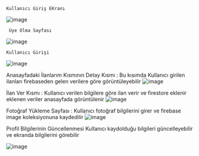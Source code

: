 
    Kullanıcı Giriş EKranı 
![image](https://github.com/ili0420/Depola-App-/assets/135699517/bba6b3fe-80bd-4a63-97c2-f7a995767fc4)

     Üye Olma Sayfası 
![image](https://github.com/ili0420/Depola-App-/assets/135699517/5c4a3e80-6d6e-4b2f-a85c-be0b962e1819)

    Kullanıcı Girişi 
![image](https://github.com/ili0420/Depola-App-/assets/135699517/596bee62-a008-4b5e-9538-4a6d660b0542)

   Anasayfadaki İlanlarım Kısmının Detay Kısmı : 
Bu kısımda Kullanıcı girilen ilanları firebaseden gelen verilere göre görüntüleyebilir 
![image](https://github.com/ili0420/Depola-App-/assets/135699517/039fd1ee-5fe8-41ae-b9e7-53390b251a55)

   İlan Ver Kısmı : 
Kullanıcı verilen bilgilere göre ilan verir ve firestore eklenir eklenen veriler anasayfada görüntülenir 
![image](https://github.com/ili0420/Depola-App-/assets/135699517/873947ee-c7e7-462d-b898-196a50855466)

  Fotoğraf Yükleme Sayfası : 
Kullanıcı fotoğraf bilgilerini girer ve firebase image koleksiyonuna kaydedilir 
![image](https://github.com/ili0420/Depola-App-/assets/135699517/64480c76-06f1-43b3-92a8-815e3a960c03)

  Profil Bilgilerinin Güncellenmesi 
  Kullanıcı kaydolduğu bilgileri güncelleyebilir ve ekranda bilgilerini görebilir 

![image](https://github.com/ili0420/Depola-App-/assets/135699517/73c97614-fa45-4d91-9140-cc57476947ed)
 
